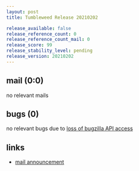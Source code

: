 ```yaml
---
layout: post
title: Tumbleweed Release 20210202

release_available: false
release_reference_count: 0
release_reference_count_mail: 0
release_score: 99
release_stability_level: pending
release_version: 20210202
---
```


## mail (0:0)

no relevant mails

## bugs (0)

<!--more-->

no relevant bugs due to [loss of bugzilla API access](https://bugzilla.opensuse.org/show_bug.cgi?id=1157722)



## links

- [mail announcement](https://github.com/boombatower/tumbleweed-review/issues/10)
